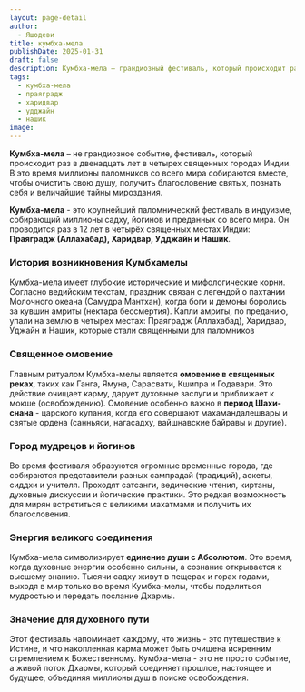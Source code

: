 ```yaml
---
layout: page-detail
author:
  - Яшодеви
title: кумбха-мела
publishDate: 2025-01-31
draft: false
description: Кумбха-мела – грандиозный фестиваль, который происходит раз в двенадцать лет в четырех священных городах Индии. В это время миллионы паломников со всего мира собираются вместе, чтобы очистить свою душу, получить благословение святых, познать себя и величайшие тайны мироздания.
tags:
  - кумбха-мела
  - праяградж
  - харидвар
  - удджайн
  - нашик
image:
---
```

**Кумбха-мела** – не грандиозное событие, фестиваль, который происходит раз в двенадцать лет в четырех священных городах Индии. В это время миллионы паломников со всего мира собираются вместе, чтобы очистить свою душу, получить благословение святых, познать себя и величайшие тайны мироздания.

**Кумбха-мела** - это крупнейший паломнический фестиваль в индуизме, собирающий миллионы садху, йогинов и преданных со всего мира. Он проводится раз в 12 лет в четырёх священных местах Индии: **Праяградж (Аллахабад), Харидвар, Удджайн и Нашик**. 

### История возникновения Кумбхамелы

Кумбха-мела имеет глубокие исторические и мифологические корни. Согласно ведийским текстам, праздник связан с легендой о пахтании Молочного океана (Самудра Мантхан), когда боги и демоны боролись за кувшин амриты (нектара бессмертия). Капли амриты, по преданию, упали на землю в четырех местах: Праяградж (Аллахабад), Харидвар, Уджайн и Нашик, которые стали священными для паломников

### Священное омовение

Главным ритуалом Кумбха-мелы является **омовение в священных реках**, таких как Ганга, Ямуна, Сарасвати, Кшипра и Годавари. Это действие очищает карму, дарует духовные заслуги и приближает к мокше (освобождению). Омовение особенно важно в **период Шахи-снана** - царского купания, когда его совершают махамандалешвары и святые ордена (санньяси, нагасадху, вайшнавские байравы и другие).

### Город мудрецов и йогинов

Во время фестиваля образуются огромные временные города, где собираются представители разных сампрадай (традиций), аскеты, сиддхи и учителя. Проходят сатсанги, ведические чтения, киртаны, духовные дискуссии и йогические практики. Это редкая возможность для мирян встретиться с великими махатмами и получить их благословения.

### Энергия великого соединения

Кумбха-мела символизирует **единение души с Абсолютом**. Это время, когда духовные энергии особенно сильны, а сознание открывается к высшему знанию. Тысячи садху живут в пещерах и горах годами, выходя в мир только во время Кумбха-мелы, чтобы поделиться мудростью и передать послание Дхармы.

### Значение для духовного пути

Этот фестиваль напоминает каждому, что жизнь - это путешествие к Истине, и что накопленная карма может быть очищена искренним стремлением к Божественному. Кумбха-мела - это не просто событие, а живой поток Дхармы, который соединяет прошлое, настоящее и будущее, объединяя миллионы душ в поиске освобождения.